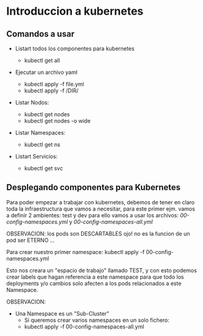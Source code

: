 # Introduccion a kubernetes

## Comandos a usar

* Listart todos los componentes para kubernetes
  * kubectl get all 

* Ejecutar un archivo yaml 
  * kubectl apply -f file.yml
  * kubectl apply -f /DIR/

* Listar Nodos:
  * kubectl get nodes
  * kubectl get nodes -o wide 

* Listar Namespaces:
  * kubectl get ns 

* Listart Servicios:
  * kubectl get svc

## Desplegando componentes para Kubernetes

Para poder empezar a trabajar con kubernetes, debemos de tener en claro toda la infraestructura que vamos a necesitar,
para este primer ejm. vamos a definir 2 ambientes: test y dev para ello vamos a usar los archivos: *00-config-namespaces.yml* y *00-config-namespaces-all.yml*

OBSERVACION:
los pods son DESCARTABLES ojo! no es la funcion de un pod ser ETERNO ... 

Para crear nuestro primer namespace: 
kubectl apply -f 00-config-namespaces.yml 

Esto nos creara un "espacio de trabajo" llamado TEST, y con esto podemos crear labels que hagan referencia a este namespace para que todo los deployments y/o cambios
solo afecten a los pods relacionados a este Namespace. 

OBSERVACION:
* Una Namespace es un "Sub-Cluster"  
  * Si queremos crear varios namespaces en un solo fichero: 
  * kubectl apply -f 00-config-namespaces-all.yml

